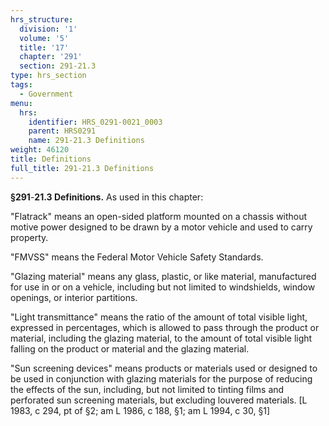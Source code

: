 ```yaml
---
hrs_structure:
  division: '1'
  volume: '5'
  title: '17'
  chapter: '291'
  section: 291-21.3
type: hrs_section
tags:
  - Government
menu:
  hrs:
    identifier: HRS_0291-0021_0003
    parent: HRS0291
    name: 291-21.3 Definitions
weight: 46120
title: Definitions
full_title: 291-21.3 Definitions
---
```

**§291**-**21.3 Definitions.** As used in this chapter:

"Flatrack" means an open-sided platform mounted on a chassis without motive power designed to be drawn by a motor vehicle and used to carry property.

"FMVSS" means the Federal Motor Vehicle Safety Standards.

"Glazing material" means any glass, plastic, or like material, manufactured for use in or on a vehicle, including but not limited to windshields, window openings, or interior partitions.

"Light transmittance" means the ratio of the amount of total visible light, expressed in percentages, which is allowed to pass through the product or material, including the glazing material, to the amount of total visible light falling on the product or material and the glazing material.

"Sun screening devices" means products or materials used or designed to be used in conjunction with glazing materials for the purpose of reducing the effects of the sun, including, but not limited to tinting films and perforated sun screening materials, but excluding louvered materials. [L 1983, c 294, pt of §2; am L 1986, c 188, §1; am L 1994, c 30, §1]